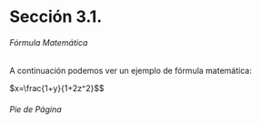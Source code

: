 # Sección 3.1.

###### Fórmula Matemática

A continuación podemos ver un ejemplo de fórmula matemática:

\$x=\frac{1+y}{1+2z^2}\$\$



###### Pie de Página





